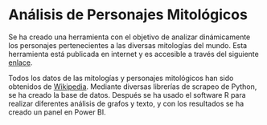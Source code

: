 # Análisis de Personajes Mitológicos

Se ha creado una herramienta con el objetivo de analizar dinámicamente los personajes pertenecientes a las diversas mitologías del mundo. Esta herramienta está publicada en internet y es accesible a través del siguiente [enlace](https://app.powerbi.com/view?r=eyJrIjoiNzhhMjFkM2ItNDRiYS00YWEzLTljODItNjI1NWZiZWU5NWUyIiwidCI6IjcxYmIzNDU4LWQ3NWYtNDcxNi1hNWNiLTY0N2NkYWNiYzBhZiIsImMiOjh9&pageName=ReportSection1770ce719e63217f1c1f).

Todos los datos de las mitologías y personajes mitológicos han sido obtenidos de [Wikipedia](https://es.wikipedia.org/wiki/Wikipedia:Portada). Mediante diversas librerías de scrapeo de Python, se ha creado la base de datos. Después se ha usado el software R para realizar diferentes análisis de grafos y texto, y con los resultados se ha creado un panel en Power BI.
